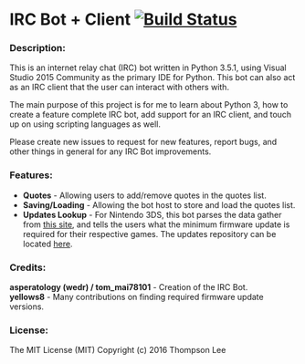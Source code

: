 # IRC Bot + Client  [![Build Status](https://travis-ci.org/tommai78101/IRCBot.svg?branch=master)](https://travis-ci.org/tommai78101/IRCBot)

### Description:

This is an internet relay chat (IRC) bot written in Python 3.5.1, using Visual Studio 2015 Community as the primary IDE for Python. This bot can also act as an IRC client that the user can interact with others with.

The main purpose of this project is for me to learn about Python 3, how to create a feature complete IRC bot, add support for an IRC client, and touch up on using scripting languages as well.

Please create new issues to request for new features, report bugs, and other things in general for any IRC Bot improvements.

### Features:

* **Quotes** - Allowing users to add/remove quotes in the quotes list.   
* **Saving/Loading** - Allowing the bot host to store and load the quotes list.   
* **Updates Lookup** - For Nintendo 3DS, this bot parses the data gather from [this site](https://yls8.mtheall.com/ninupdates/reports.php), and tells the users what the minimum firmware update is required for their respective games. The updates repository can be located [here](https://github.com/yellows8/ninupdates).   

### Credits:

**asperatology (wedr) / tom_mai78101** - Creation of the IRC Bot.    
**yellows8** - Many contributions on finding required firmware update versions.

### License:

The MIT License (MIT)
Copyright (c) 2016 Thompson Lee